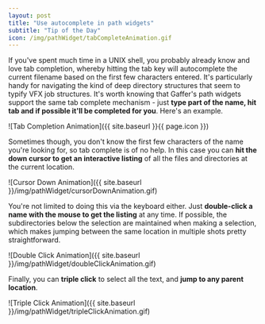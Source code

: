 ```yaml
---
layout: post
title: "Use autocomplete in path widgets"
subtitle: "Tip of the Day"
icon: /img/pathWidget/tabCompleteAnimation.gif
---
```


If you've spent much time in a UNIX shell, you probably already know and love tab completion, whereby hitting the tab key will autocomplete the current filename based on the first few characters entered. It's particularly handy for navigating the kind of deep directory structures that seem to typify VFX job structures. It's worth knowing that Gaffer's path widgets support the same tab complete mechanism - just **type part of the name, hit tab and if possible it'll be completed for you**. Here's an example.

![Tab Completion Animation]({{ site.baseurl }}{{ page.icon }})

Sometimes though, you don't know the first few characters of the name you're looking for, so tab complete is of no help. In this case you can **hit the down cursor to get an interactive listing** of all the files and directories at the current location.

![Cursor Down Animation]({{ site.baseurl }}/img/pathWidget/cursorDownAnimation.gif)

You're not limited to doing this via the keyboard either. Just **double-click a name with the mouse to get the listing** at any time. If possible, the subdirectories below the selection are maintained when making a selection, which makes jumping between the same location in multiple shots pretty straightforward.

![Double Click Animation]({{ site.baseurl }}/img/pathWidget/doubleClickAnimation.gif)

Finally, you can **triple click** to select all the text, and **jump to any parent location**.

![Triple Click Animation]({{ site.baseurl }}/img/pathWidget/tripleClickAnimation.gif)
